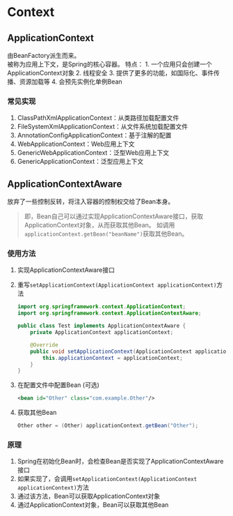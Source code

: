 # Context

## ApplicationContext  

由BeanFactory派生而来。  
被称为应用上下文，是Spring的核心容器。
特点：
    1. 一个应用只会创建一个ApplicationContext对象
    2. 线程安全
    3. 提供了更多的功能，如国际化、事件传播、资源加载等
    4. 会预先实例化单例Bean

### 常见实现

1. ClassPathXmlApplicationContext：从类路径加载配置文件
2. FileSystemXmlApplicationContext：从文件系统加载配置文件
3. AnnotationConfigApplicationContext：基于注解的配置
4. WebApplicationContext：Web应用上下文
5. GenericWebApplicationContext：泛型Web应用上下文
6. GenericApplicationContext：泛型应用上下文

## ApplicationContextAware

放弃了一些控制反转，将注入容器的控制权交给了Bean本身。  
> 即，Bean自己可以通过实现ApplicationContextAware接口，获取ApplicationContext对象，从而获取其他Bean。
> 如调用`applicationContext.getBean("beanName")`获取其他Bean。

### 使用方法

1. 实现ApplicationContextAware接口

2. 重写`setApplicationContext(ApplicationContext applicationContext)`方法

    ```java
    import org.springframework.context.ApplicationContext;
    import org.springframework.context.ApplicationContextAware;

    public class Test implements ApplicationContextAware {
        private ApplicationContext applicationContext;

        @Override
        public void setApplicationContext(ApplicationContext applicationContext) {
            this.applicationContext = applicationContext;
        }
    }
    ```

3. 在配置文件中配置Bean (可选)

    ```xml
    <bean id="Other" class="com.example.Other"/>
    ```

4. 获取其他Bean

    ```java
    Other other = (Other) applicationContext.getBean("Other");
    ```

### 原理

1. Spring在初始化Bean时，会检查Bean是否实现了ApplicationContextAware接口
2. 如果实现了，会调用`setApplicationContext(ApplicationContext applicationContext)`方法
3. 通过该方法，Bean可以获取ApplicationContext对象
4. 通过ApplicationContext对象，Bean可以获取其他Bean
